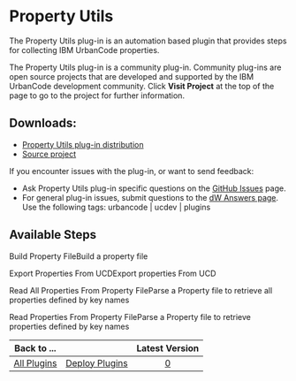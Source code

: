 
Property Utils
==============


The Property Utils plug-in is an automation based plugin that provides steps for collecting IBM UrbanCode properties.



The Property Utils plug-in is a community plug-in. Community plug-ins are open source projects that are developed and supported by the IBM UrbanCode development community. Click **Visit Project** at the top of the page to go to the project for further information.



Downloads:
----------


* [Property Utils plug-in distribution](https://github.com/UrbanCode/Property-Utils-UCD/releases)
* [Source project](https://github.com/UrbanCode/Property-Utils-UCD)


If you encounter issues with the plug-in, or want to send feedback:


* Ask Property Utils plug-in specific questions on the [GitHub Issues](https://github.com/UrbanCode/Property-Utils-UCD/issues) page.
* For general plug-in issues, submit questions to the [dW Answers page](https://developer.ibm.com/answers/smart-spaces/23/urbancode.html). Use the following tags: urbancode | ucdev | plugins



Available Steps
---------------


Build Property FileBuild a property file


Export Properties From UCDExport properties From UCD


Read All Properties From Property FileParse a Property file to retrieve all properties defined by key names


Read Properties From Property FileParse a Property file to retrieve properties defined by key names





|Back to ...||Latest Version|
| :---: | :---: | :---: |
|[All Plugins](../../index.md)|[Deploy Plugins](../README.md)|[0]()|

